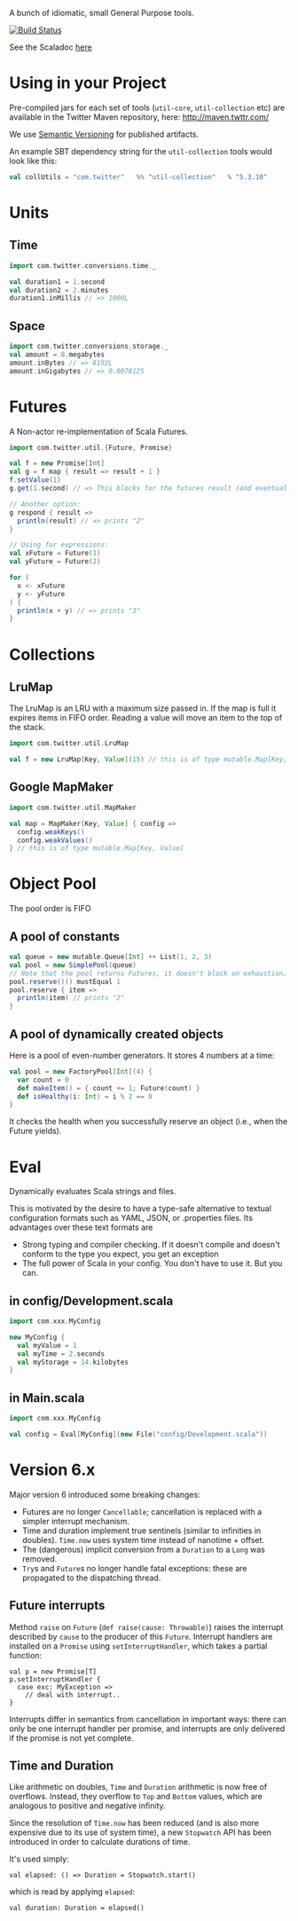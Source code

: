 A bunch of idiomatic, small General Purpose tools.

[![Build Status](https://secure.travis-ci.org/twitter/util.png)](http://travis-ci.org/twitter/util)

See the Scaladoc [here](http://twitter.github.com/util)

# Using in your Project

Pre-compiled jars for each set of tools (`util-core`, `util-collection` etc) are available in the Twitter Maven repository, here: http://maven.twttr.com/

We use [Semantic Versioning](http://semver.org/) for published artifacts.

An example SBT dependency string for the `util-collection` tools would look like this:

```scala
val collUtils = "com.twitter"   %% "util-collection"   % "5.3.10"
```

# Units

## Time

```scala
import com.twitter.conversions.time._

val duration1 = 1.second
val duration2 = 2.minutes
duration1.inMillis // => 1000L
```

## Space

```scala
import com.twitter.conversions.storage._
val amount = 8.megabytes
amount.inBytes // => 8192L
amount.inGigabytes // => 0.0078125
```

# Futures

A Non-actor re-implementation of Scala Futures.

```scala
import com.twitter.util.{Future, Promise}

val f = new Promise[Int]
val g = f map { result => result + 1 }
f.setValue(1)
g.get(1.second) // => This blocks for the futures result (and eventually returns 2)

// Another option:
g respond { result =>
  println(result) // => prints "2"
}

// Using for expressions:
val xFuture = Future(1)
val yFuture = Future(2)

for (
  x <- xFuture
  y <- yFuture
) {
  println(x + y) // => prints "3"
}
```

# Collections

## LruMap

The LruMap is an LRU with a maximum size passed in. If the map is full it expires items in FIFO order. Reading a value will move an item to the top of the stack.

```scala
import com.twitter.util.LruMap

val f = new LruMap[Key, Value](15) // this is of type mutable.Map[Key, Value]
```

## Google MapMaker

```scala
import com.twitter.util.MapMaker

val map = MapMaker[Key, Value] { config =>
  config.weakKeys()
  config.weakValues()
} // this is of type mutable.Map[Key, Value]
```

# Object Pool

The pool order is FIFO

## A pool of constants

```scala
val queue = new mutable.Queue[Int] ++ List(1, 2, 3)
val pool = new SimplePool(queue)
// Note that the pool returns Futures, it doesn't block on exhaustion.
pool.reserve()() mustEqual 1
pool.reserve { item =>
  println(item) // prints "2"
}
```

## A pool of dynamically created objects

Here is a pool of even-number generators. It stores 4 numbers at a time:

```scala
val pool = new FactoryPool[Int](4) {
  var count = 0
  def makeItem() = { count += 1; Future(count) }
  def isHealthy(i: Int) = i % 2 == 0
}
```

It checks the health when you successfully reserve an object (i.e., when the Future yields).

# Eval

Dynamically evaluates Scala strings and files.

This is motivated by the desire to have a type-safe alternative to textual configuration formats such as
YAML, JSON, or .properties files.  Its advantages over these text
formats are

*   Strong typing and compiler checking.  If it doesn't compile and
    doesn't conform to the type you expect, you get an exception
*   The full power of Scala in your config.  You don't have to use
    it.  But you can.

## in config/Development.scala

```scala
import com.xxx.MyConfig

new MyConfig {
  val myValue = 1
  val myTime = 2.seconds
  val myStorage = 14.kilobytes
}
```

## in Main.scala

```scala
import com.xxx.MyConfig

val config = Eval[MyConfig](new File("config/Development.scala"))
```


# Version 6.x

Major version 6 introduced some breaking changes:

* Futures are no longer `Cancellable`; cancellation is replaced with a simpler interrupt mechanism.
* Time and duration implement true sentinels (similar to infinities in doubles). `Time.now` uses system time instead of nanotime + offset.
* The (dangerous) implicit conversion from a `Duration` to a `Long` was removed.
* `Try`s and `Future`s no longer handle fatal exceptions: these are propagated to the dispatching thread.

## Future interrupts

Method `raise` on `Future` (`def raise(cause: Throwable)`) raises the interrupt described by `cause` to the producer of this `Future`. Interrupt handlers are installed on a `Promise` using `setInterruptHandler`, which takes a partial function:

	val p = new Promise[T]
	p.setInterruptHandler {
	  case exc: MyException =>
	    // deal with interrupt..
	}

Interrupts differ in semantics from cancellation in important ways: there can only be one interrupt handler per promise, and interrupts are only delivered if the promise is not yet complete.

## Time and Duration

Like arithmetic on doubles, `Time` and `Duration` arithmetic is now free of overflows. Instead, they overflow to `Top` and `Bottom` values, which are analogous to positive and negative infinity.

Since the resolution of `Time.now` has been reduced (and is also more expensive due to its use of system time), a new `Stopwatch` API has been introduced in order to calculate durations of time.

It's used simply:

	val elapsed: () => Duration = Stopwatch.start()

which is read by applying `elapsed`:

	val duration: Duration = elapsed()

